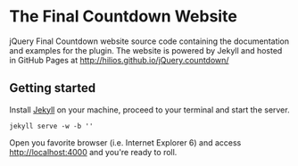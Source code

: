 The Final Countdown Website
===========================

jQuery Final Countdown website source code containing the documentation and examples for the plugin. The website is powered by Jekyll and hosted in GitHub Pages at http://hilios.github.io/jQuery.countdown/

Getting started
---------------

Install [Jekyll](http://jekyllrb.com/) on your machine, proceed to your terminal and start the server.

```
jekyll serve -w -b ''
```

Open you favorite browser (i.e. Internet Explorer 6) and access [http://localhost:4000](http://localhost:4000) and you're ready to roll.

